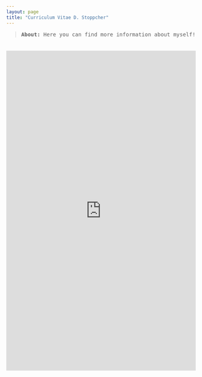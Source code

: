 ```yaml
---
layout: page
title: "Curriculum Vitae D. Stoppcher"
---
```


<blockquote style="margin-bottom:2.5em">
	<tt><b>About: </b>Here you can find more information about myself!</tt>										     
</blockquote>

<embed src="https://dstoppacher.github.io/CV_DStoppacher_web.pdf" width="100%" height="850px"/>


